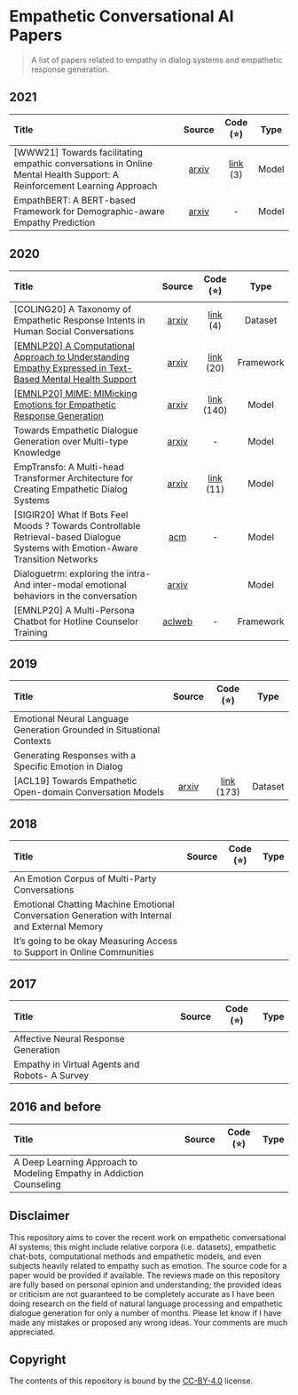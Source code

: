 # Empathetic Conversational AI Papers

> A list of papers related to empathy in dialog systems and empathetic response generation.

## 2021

| Title                                                        |                  Source                   |                     Code (:star:)                      | Type  |
| :----------------------------------------------------------- | :---------------------------------------: | :----------------------------------------------------: | :---: |
| [WWW21] Towards facilitating empathic conversations in Online Mental Health Support: A Reinforcement Learning Approach | [arxiv](https://arxiv.org/abs/2101.07714) | [link](https://github.com/behavioral-data/PARTNER) (3) | Model |
| EmpathBERT: A BERT-based Framework for Demographic-aware Empathy Prediction | [arxiv](https://arxiv.org/abs/2102.00272) |                           -                            | Model |

## 2020

| Title                                                        |                            Source                            |                        Code (:star:)                         |   Type    |
| :----------------------------------------------------------- | :----------------------------------------------------------: | :----------------------------------------------------------: | :-------: |
| [COLING20] A Taxonomy of Empathetic Response Intents in Human Social Conversations |          [arxiv](https://arxiv.org/abs/2012.04080)           | [link](https://github.com/anuradha1992/EmpatheticIntents) (4) |  Dataset  |
| [[EMNLP20] A Computational Approach to Understanding Empathy Expressed in Text-Based Mental Health Support](https://github.com/Sahandfer/Empathetic-COAI-Papers/blob/master/Reviews/A%20Computational%20Approach%20to%20Understanding%20Empathy%20Expressed%20in%20Text-Based%20Mental%20Health%20Support.md) |          [arxiv](https://arxiv.org/abs/2009.08441)           | [link](https://github.com/behavioral-data/Empathy-Mental-Health) (20) | Framework |
| [[EMNLP20] MIME: MIMicking Emotions for Empathetic Response Generation](https://github.com/Sahandfer/Empathetic-COAI-Papers/blob/master/Reviews/MIME%20-%20MIMicking%20Emotions%20for%20Empathetic%20Response%20Generation.md) |        [arxiv](https://arxiv.org/pdf/2010.01454.pdf)         | [link](https://github.com/facebookresearch/EmpatheticDialogues) (140) |   Model   |
| Towards Empathetic Dialogue Generation over Multi-type Knowledge |          [arxiv](https://arxiv.org/abs/2009.09708)           |                              -                               |   Model   |
| EmpTransfo: A Multi-head Transformer Architecture for Creating Empathetic Dialog Systems |          [arxiv](https://arxiv.org/abs/2003.02958)           |   [link](https://github.com/roholazandie/EmpTransfo) (11)    |   Model   |
| [SIGIR20] What If Bots Feel Moods ? Towards Controllable Retrieval-based Dialogue Systems with Emotion-Aware Transition Networks |  [acm](https://dl.acm.org/doi/abs/10.1145/3397271.3401108)   |                              -                               |   Model   |
| Dialoguetrm: exploring the intra- And inter-modal emotional behaviors in the conversation |          [arxiv](https://arxiv.org/abs/2010.07637)           |                                                              |   Model   |
| [EMNLP20] A Multi-Persona Chatbot for Hotline Counselor Training | [aclweb](https://www.aclweb.org/anthology/2020.findings-emnlp.324/) |                              -                               | Framework |

## 2019

| Title                                                        |                  Source                   |                        Code (:star:)                         |  Type   |
| :----------------------------------------------------------- | :---------------------------------------: | :----------------------------------------------------------: | :-----: |
| Emotional Neural Language Generation Grounded in Situational Contexts |                                           |                                                              |         |
| Generating Responses with a Specific Emotion in Dialog       |                                           |                                                              |         |
| [ACL19] Towards Empathetic Open-domain Conversation Models   | [arxiv](https://arxiv.org/abs/1811.00207) | [link](https://github.com/facebookresearch/EmpatheticDialogues) (173) | Dataset |

## 2018

| Title                                                        |                  Source                   |                     Code (:star:)                      | Type  |
| :----------------------------------------------------------- | :---------------------------------------: | :----------------------------------------------------: | :---: |
|        An Emotion Corpus of Multi-Party Conversations        |        |      |       |
| Emotional Chatting Machine Emotional Conversation Generation with Internal and External Memory |        |      |       |
| It’s going to be okay Measuring Access to Support in Online Communities |        |      |       |

## 2017

| Title                                                        |                  Source                   |                     Code (:star:)                      | Type  |
| :----------------------------------------------------------- | :---------------------------------------: | :----------------------------------------------------: | :---: |
|      Affective Neural Response Generation      |        |      |       |
| Empathy in Virtual Agents and Robots- A Survey |        |      |       |

## 2016 and before

| Title                                                        |                  Source                   |                     Code (:star:)                      | Type  |
| :----------------------------------------------------------- | :---------------------------------------: | :----------------------------------------------------: | :---: |
| A Deep Learning Approach to Modeling Empathy in Addiction Counseling |        |      |       |

## Disclaimer

This repository aims to cover the recent work on empathetic conversational AI systems; this might include relative corpora (i.e. datasets), empathetic chat-bots, computational methods and empathetic models, and even subjects heavily related to empathy such as emotion. The  source code for a paper would be provided if available. The reviews made on this repository are fully based on personal opinion and understanding; the provided ideas or criticism are not guaranteed to  be completely accurate as I have been doing research on the field of natural language processing and empathetic dialogue generation for only a number of months. Please let know if I have made any mistakes or proposed any wrong ideas. Your comments are much appreciated.

## Copyright

The contents of this repository is bound by the [CC-BY-4.0](https://creativecommons.org/licenses/by/4.0/) license.
